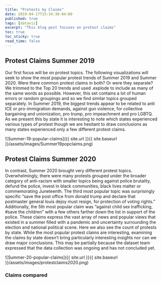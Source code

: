 ```yaml
---
title: "Protests by Claims"
date: 2019-04-17T15:34:30-04:00
published: true
tags: [dataviz]
excerpt: "This blog post focuses on protest claims"
toc: true
toc_sticky: true
read_time: false
---
```


## Protest Claims Summer 2019

  Our first focus will be on protest topics. The following visualizations will seek to show the most popular protest trends of Summer 2019 and Summer 2020. Were there common protest claims in both? Or were they separate? We trimmed to the Top 20 trends and used .explode to include as many of the same words as possible. However, this set contains a lot of human errors or random groupings and so we find similar topics grouped separately. In Summer 2019, the biggest trends appear to be related to anti ICE or pro-immigration demands, against gun violence, for collective bargaining and unionization, pro trump, pro impeachment and pro LGBTQ. As we present this by state it is interesting to note which states experienced various types of protest though we are hesitant to draw conclusions as many states experienced only a few different protest claims.
  
![Summer-19-popular-claims]({{ site.url }}{{ site.baseurl }}/assets/images/Summer19popclaims.png)

<div id="altair-chart-1"></div>

## Protest Claims Summer 2020

  In contrast, Summer 2020 brought very different protest topics. Overwhelmingly, there were many protests grouped under the broader category of anti-racism with smaller topics being against police brutality, defund the police, invest in black communities, black lives matter or commemorating Juneteenth. The third most popular topic was surprisingly specific “save the post office from donald trump and declare that postmaster general louis dejoy must resign, for protection of voting rights.” Additionally, the 5th most popular claim was “against child sex trafficking, #save the children” with a few others farther down the list in support of the police. These claims express the vast array of news and popular views that existed in a summer filled with a pandemic and uncertainty surrounding the election and national political scene. Here we also see the count of protests by state. 
While the most popular protest claims are interesting, examining the claims by state doesn’t bring particularly interesting insights nor can we draw major conclusions. This may be partially because the dataset team expressed that the data collection was ongoing and has not concluded yet.

![Summer-20-popular-claims]({{ site.url }}{{ site.baseurl }}/assets/images/protestclaims2020.png)

<div id="altair-chart-2"></div>

### Claims compared
<div id="altair-chart-3"></div>

